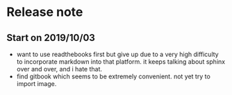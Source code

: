 # Release note

## Start on 2019/10/03

* want to use readthebooks first but give up due to a very high difficulty to incorporate markdown into that platform. it keeps talking about sphinx over and over, and i hate that.
* find gitbook which seems to be extremely convenient. not yet try to import image.

